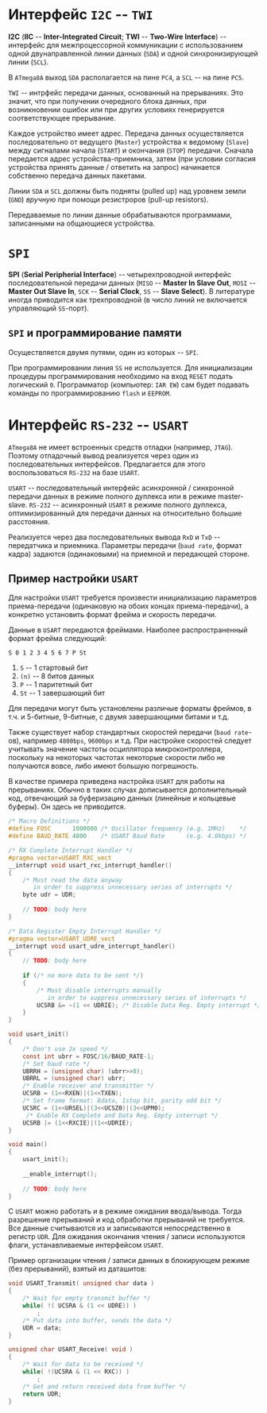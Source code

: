 # Интерфейс `I2C` -- `TWI`

**I2C** (**IIC** -- **Inter-Integrated Circuit**; **TWI** -- **Two-Wire Interface**) -- интерфейс для межпроцессорной коммуникации с использованием одной двунаправленной линии данных (`SDA`) и одной синхронизирующей линии (`SCL`).

В `ATmega8A` выход `SDA` располагается на пине `PC4`, а `SCL` -- на пине `PC5`.

`TWI` -- интрфейс передачи данных, основанный на прерываниях. Это значит, что при получении очередного блока данных, при возникновении ошибок или при других условиях генерируется соответствующее прерывание.

Каждое устройство имеет адрес. Передача данных осуществляется последовательно от ведущего (`Master`) устройства к ведомому (`Slave`) между сигналами начала (`START`) и окончания (`STOP`) передачи. Сначала передается адрес устройства-приемника, затем (при условии согласия устройства принять данные / ответить на запрос) начинается собственно передача данных пакетами.

Линии `SDA` и `SCL` должны быть подняты (pulled up) над уровнем земли (`GND`) *вручную* при помощи резистроров (pull-up resistors).

Передаваемые по линии данные обрабатываются программами, записанными на общающиеся устройства.





# `SPI`

**SPI** (**Serial Peripherial Interface**) -- четырехпроводной интерфейс последовательной передачи данных (`MISO` -- **Master In Slave Out**, `MOSI` -- **Master Out Slave In**, `SCK` -- **Serial Clock**, `SS` -- **Slave Select**). В литературе иногда приводится как трехпроводной (в число линий не включается управляющий `SS`-порт).



## `SPI` и программирование памяти

Осуществляется двумя путями, один из которых -- `SPI`.

При программировании линия `SS` не используется. Для инициализации процедуры программирования необходимо на вход `RESET` подать логический `0`. Программатор (компьютер: `IAR EW`) сам будет подавать команды по программированию `flash` и `EEPROM`.





# Интерфейс `RS-232` -- `USART`

`ATmega8A` не имеет встроенных средств отладки (например, `JTAG`). Поэтому отладочный вывод реализуется через один из последовательных интерфейсов. Предлагается для этого воспользоваться `RS-232` на базе `USART`.

`USART` -- последовательный интерфейс асинхронной / синхронной передачи данных в режиме полного дуплекса или в режиме master-slave. `RS-232` -- асинхронный `USART` в режиме полного дуплекса, оптимизированный для передачи данных на относительно большие расстояния.

Реализуется через два последовательных вывода `RxD` и `TxD` -- передатчика и приемника. Параметры передачи (`baud rate`, формат кадра) задаются (одинаковыми) на приемной и передающей стороне.



## Пример настройки `USART`

Для настройки `USART` требуется произвести инициализацию параметров приема-передачи (одинаковую на обоих концах приема-передачи), а конкретно установить формат фрейма и скорость передачи.

Данные в `USART` передаются фреймами. Наиболее распространенный формат фрейма следующий:

`S 0 1 2 3 4 5 6 7 P St`

1. `S` -- 1 стартовый бит
2. `(n)` -- 8 битов данных
3. `P` -- 1 паритетный бит
4. `St` -- 1 завершающий бит

Для передачи могут быть установлены различые форматы фреймов, в т.ч. и 5-битные, 9-битные, с двумя завершающими битами и т.д.

Также существует набор стандартных скоростей передачи (`baud rate`-ов), например `4800bps`, `9600bps` и т.д. При настройке скоростей следует учитывать значение частоты осциллятора микроконтроллера, поскольку на некоторых частотах некоторые скорости либо не получаются вовсе, либо имеют большую погрешность.

В качестве примера приведена настройка `USART` для работы на прерываниях. Обычно в таких случах дописывается дополнительный код, отвечающий за буферизацию данных (линейные и кольцевые буферы). Он здесь не приводится.

```c
/* Macro Definitions */
#define FOSC      1000000 /* Oscillator frequency (e.g. 1MHz)    */
#define BAUD_RATE 4800    /* USART Baud Rate      (e.g. 4.8kbps) */

/* RX Complete Interrupt Handler */
#pragma vector=USART_RXC_vect
__interrupt void usart_rxc_interrupt_handler()
{
    /* Must read the data anyway
       in order to suppress unnecessary series of interrupts */
    byte udr = UDR;
    
    // TODO: body here
}

/* Data Register Empty Interrupt Handler */
#pragma vector=USART_UDRE_vect
__interrupt void usart_udre_interrupt_handler()
{
    // TODO: body here
    
    if (/* no more data to be sent */)
    {    
        /* Must disable interrupts manually
           in order to suppress unnecessary series of interrupts */
        UCSRB &= ~(1 << UDRIE); /* Disable Data Reg. Empty interrupt */
    }
}

void usart_init()
{
    /* Don't use 2x speed */
    const int ubrr = FOSC/16/BAUD_RATE-1;
    /* Set baud rate */
    UBRRH = (unsigned char) (ubrr>>8);
    UBRRL = (unsigned char) ubrr;
    /* Enable receiver and transmitter */
    UCSRB = (1<<RXEN)|(1<<TXEN);
    /* Set frame format: 8data, 1stop bit, parity odd bit */
    UCSRC = (1<<URSEL)|(3<<UCSZ0)|(3<<UPM0);
     /* Enable RX Complete and Data Reg. Empty interrupt */
    UCSRB |= (1<<RXCIE)|(1<<UDRIE);
}

void main()
{
    usart_init();
    
    __enable_interrupt();
    
    // TODO: body here
}
```

С `USART` можно работать и в режиме ожидания ввода/вывода. Тогда разрешение прерываний и код обработки прерываний не требуется. Все данные считываются из и записываются непосредственно в регистр `UDR`. Для ожидания окончания чтения / записи используются флаги, устанавливаемые интерфейсом `USART`.

Пример организации чтения / записи данных в блокирующем режиме (без прерываний), взятый из даташитов:

```c
void USART_Transmit( unsigned char data )
{
    /* Wait for empty transmit buffer */
    while( !( UCSRA & (1 << UDRE)) )
        ;
    /* Put data into buffer, sends the data */
    UDR = data;
}

unsigned char USART_Receive( void )
{
    /* Wait for data to be received */
    while( !(UCSRA & (1 << RXC)) )
        ;
    /* Get and return received data from buffer */
    return UDR;
}
```